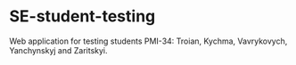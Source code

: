 # SE-student-testing
Web application for testing students
PMI-34: Troian, Kychma, Vavrykovych, Yanchynskyj and Zaritskyi.
